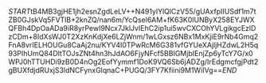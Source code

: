 $START$tB4MB3gjHE1jh2esnZgdLeLV++N491ylYlQlCzV55/gUAxfpIIUSdf1m7tZB0GJskVq5FVTlB+2knZQ/nan6m/YcQsel6AM+fK63K0lUNByX258EYJWXQFBh4DpOaADa9iR8yrPewI9Ncx7JklJvIEhC2ip1ui5wvCXCOhYVLgikgcEzlDzCDm+8IdXsWJ0T2XzKnKdjXe6LZjWnm/1wLGxsz6NBx1MxKjiE9rNb4Gmq2FnA8vrIELHOUGu8CaAj2nu/KYV4I0TPwRcM6G381vfGYUeXAjljHZdwL2H5q93PIhUmQ84DltTOJsZNt4hn3hJdAO6FjyNFcf5BBIGMjbIEnjZp6yTcY7G/x0WPJ0hTTUHDi9zB0D4nOg2EofYymmf1DoK9VQ6Sb6jADZg/IrEdgmcfgjPdt2gBUXfdjdRUxjS3ldNCFynxGlqnaC+PUGQ/3FY7Kfiini9M1WiIVg==$END$